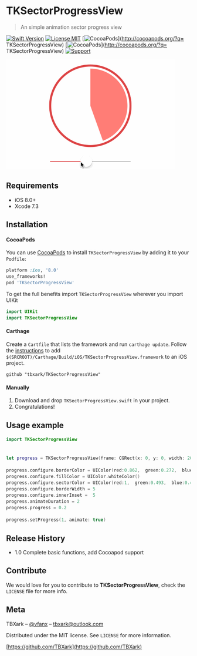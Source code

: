 # TKSectorProgressView
> An simple animation sector progress view

[![Swift Version][swift-image]][swift-url]
[![License MIT](https://img.shields.io/badge/license-MIT-green.svg?style=flat)](https://raw.githubusercontent.com/TBXark/TKSectorProgressView/master/LICENSE)
[![CocoaPods](http://img.shields.io/cocoapods/v/TKSectorProgressView.svg?style=flat)](http://cocoapods.org/?q= TKSectorProgressView)
[![CocoaPods](http://img.shields.io/cocoapods/p/TKSectorProgressView.svg?style=flat)](http://cocoapods.org/?q= TKSectorProgressView)
[![Support](https://img.shields.io/badge/support-iOS%208%2B%20-blue.svg?style=flat)](https://www.apple.com/nl/ios/)


![](example.gif)

## Requirements

- iOS 8.0+
- Xcode 7.3

## Installation

#### CocoaPods
You can use [CocoaPods](http://cocoapods.org/) to install `TKSectorProgressView` by adding it to your `Podfile`:

```ruby
platform :ios, '8.0'
use_frameworks!
pod 'TKSectorProgressView'
```

To get the full benefits import `TKSectorProgressView` wherever you import UIKit

``` swift
import UIKit
import TKSectorProgressView
```
#### Carthage
Create a `Cartfile` that lists the framework and run `carthage update`. Follow the [instructions](https://github.com/Carthage/Carthage#if-youre-building-for-ios) to add `$(SRCROOT)/Carthage/Build/iOS/TKSectorProgressView.framework` to an iOS project.

```
github "tbxark/TKSectorProgressView"
```
#### Manually
1. Download and drop ```TKSectorProgressView.swift``` in your project.  
2. Congratulations!  

## Usage example

```swift
import TKSectorProgressView


let progress = TKSectorProgressView(frame: CGRect(x: 0, y: 0, width: 200, height: 200))

progress.configure.borderColor = UIColor(red:0.862,  green:0.272,  blue:0.282, alpha:1)
progress.configure.fillColor = UIColor.whiteColor()
progress.configure.sectorColor = UIColor(red:1,  green:0.493,  blue:0.474, alpha:1)
progress.configure.borderWidth = 5
progress.configure.innerInset =  5
progress.animateDuration = 2
progress.progress = 0.2

progress.setProgress(1, animate: true)

```


## Release History

* 1.0
  Complete basic functions, add Cocoapod support

## Contribute

We would love for you to contribute to **TKSectorProgressView**, check the ``LICENSE`` file for more info.

## Meta

TBXark – [@vfanx](https://twitter.com/vfanx) – tbxark@outlook.com

Distributed under the MIT license. See ``LICENSE`` for more information.

[https://github.com/TBXark](https://github.com/TBXark)

[swift-image]:https://img.shields.io/badge/swift-3.0-orange.svg
[swift-url]: https://swift.org/
[license-image]: https://img.shields.io/badge/License-MIT-blue.svg
[license-url]: LICENSE
[travis-image]: https://img.shields.io/travis/dbader/node-datadog-metrics/master.svg?style=flat-square
[travis-url]: https://travis-ci.org/dbader/node-datadog-metrics
[codebeat-image]: https://codebeat.co/badges/c19b47ea-2f9d-45df-8458-b2d952fe9dad
[codebeat-url]: https://codebeat.co/projects/github-com-vsouza-awesomeios-com
